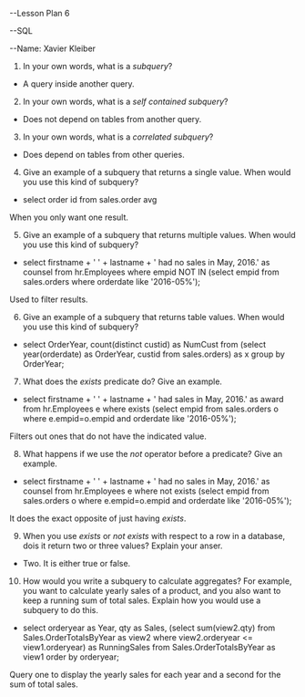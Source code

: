 --Lesson Plan 6

--SQL

--Name: Xavier Kleiber


1. In your own words, what is a _subquery_?
 - A query inside another query.

2. In your own words, what is a _self contained subquery_?
 - Does not depend on tables from another query.

3. In your own words, what is a _correlated subquery_?
 - Does depend on tables from other queries.

4. Give an example of a subquery that returns a single value. When would you use this kind of subquery?
 - select order id from sales.order avg
  
  When you only want one result.

5. Give an example of a subquery that returns multiple values. When would you use this kind of subquery?
 -   select firstname + ' ' + lastname + ' had no sales in May, 2016.' as counsel
  from hr.Employees
  where empid NOT IN
  (select empid
  from sales.orders
  where orderdate like '2016-05%');
  
  Used to filter results.

6. Give an example of a subquery that returns table values. When would you use this kind of subquery?
 -   select OrderYear, count(distinct custid) as NumCust
  from (select year(orderdate) as OrderYear, custid
  from sales.orders) as x
  group by OrderYear;

7. What does the _exists_ predicate do? Give an example.
 -  select firstname + ' ' + lastname + ' had sales in May, 2016.' as award
  from hr.Employees e
  where exists
  (select empid
  from sales.orders o
  where e.empid=o.empid
  and orderdate like '2016-05%');
  
  Filters out ones that do not have the indicated value.

8. What happens if we use the _not_ operator before a predicate? Give an example.
 -  select firstname + ' ' + lastname + ' had no sales in May, 2016.' as counsel
  from hr.Employees e
  where not exists
  (select empid
  from sales.orders o
  where e.empid=o.empid
  and orderdate like '2016-05%');
  
  It does the exact opposite of just having _exists_.

9. When you use _exists_ or _not exists_ with respect to a row in a database, dois it return two or three values? Explain your anser.
 - Two. It is either true or false.

10. How would you write a subquery to calculate aggregates? For example, you want to calculate yearly sales of a product, and you also want to keep a running sum of total sales. Explain how you would use a subquery to do this.
 -   select orderyear as Year, qty as Sales,
  (select sum(view2.qty)
  from Sales.OrderTotalsByYear as view2
  where view2.orderyear <= view1.orderyear) as RunningSales
  from Sales.OrderTotalsByYear as view1
  order by orderyear;
  
  Query one to display the yearly sales for each year and a second for the sum of total sales.

